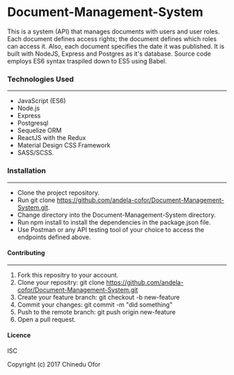 # Document-Management-System

This is a system (API) that manages documents with users and user roles. Each document defines access rights; the document defines which roles can access it. Also, each document specifies the date it was published. It is built with NodeJS, Express and Postgres as it's database.
Source code employs ES6 syntax traspiled down to ES5 using Babel.

### Technologies Used
---
- JavaScript (ES6)
- Node.js
- Express
- Postgresql
- Sequelize ORM
- ReactJS with the Redux
- Material Design CSS Framework
- SASS/SCSS.


### Installation
---

- Clone the project repository.
- Run git clone https://github.com/andela-cofor/Document-Management-System.git.
- Change directory into the Document-Management-System directory.
- Run npm install to install the dependencies in the package.json file.
- Use Postman or any API testing tool of your choice to access the endpoints defined above.

#### Contributing
---

1. Fork this repositry to your account.
2. Clone your repositry: git clone https://github.com/andela-cofor/Document-Management-System.git
3. Create your feature branch: git checkout -b new-feature
4. Commit your changes: git commit -m "did something"
5. Push to the remote branch: git push origin new-feature
6. Open a pull request.

#### Licence
ISC

Copyright (c) 2017 Chinedu Ofor
